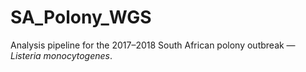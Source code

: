 # SA_Polony_WGS

Analysis pipeline for the 2017–2018 South African polony outbreak — *Listeria monocytogenes*.
